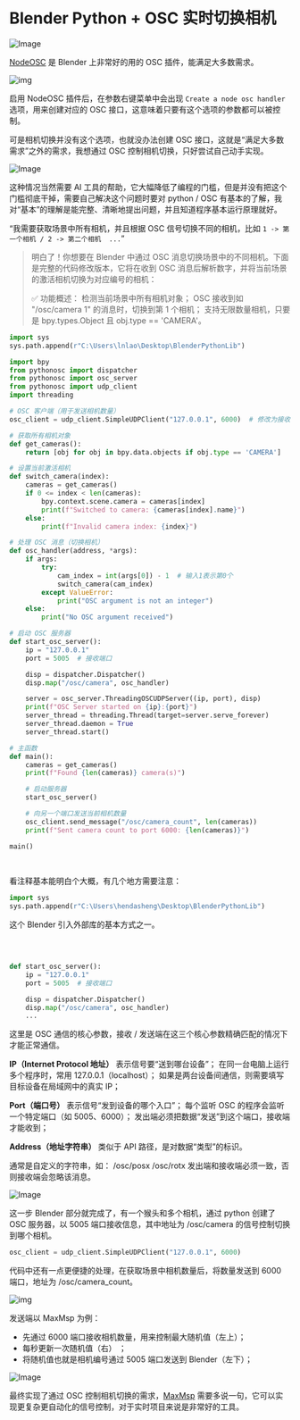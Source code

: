 

# Blender Python + OSC 实时切换相机

![Image](https://github-production-user-asset-6210df.s3.amazonaws.com/20842136/440177237-b90a144d-5fb9-41c2-8e56-b162ed857df2.gif?X-Amz-Algorithm=AWS4-HMAC-SHA256&X-Amz-Credential=AKIAVCODYLSA53PQK4ZA%2F20250504%2Fus-east-1%2Fs3%2Faws4_request&X-Amz-Date=20250504T102641Z&X-Amz-Expires=300&X-Amz-Signature=7dc0e9c807e462b26531d45d1718a9f151a4a555806b22ca3a485749a585e031&X-Amz-SignedHeaders=host)

[NodeOSC](https://github.com/maybites/NodeOSC?tab=readme-ov-file) 是 Blender 上非常好的用的 OSC 插件，能满足大多数需求。

![img](https://github-production-user-asset-6210df.s3.amazonaws.com/20842136/440172686-4ba31f58-7fde-40ab-bbe9-6b1c14d92a97.png?X-Amz-Algorithm=AWS4-HMAC-SHA256&X-Amz-Credential=AKIAVCODYLSA53PQK4ZA%2F20250504%2Fus-east-1%2Fs3%2Faws4_request&X-Amz-Date=20250504T091517Z&X-Amz-Expires=300&X-Amz-Signature=1879a00004693cd525b18c85a9019814afd8875ced5fd4019e5d8e0af011e943&X-Amz-SignedHeaders=host)

启用 NodeOSC 插件后，在参数右键菜单中会出现 `Create a node osc handler` 选项，用来创建对应的 OSC 接口，这意味着只要有这个选项的参数都可以被控制。

可是相机切换并没有这个选项，也就没办法创建 OSC 接口，这就是“满足大多数需求”之外的需求，我想通过 OSC 控制相机切换，只好尝试自己动手实现。

![Image](https://github-production-user-asset-6210df.s3.amazonaws.com/20842136/440173922-72e54ead-f5d4-4dee-aef7-1d6df04b164c.png?X-Amz-Algorithm=AWS4-HMAC-SHA256&X-Amz-Credential=AKIAVCODYLSA53PQK4ZA%2F20250504%2Fus-east-1%2Fs3%2Faws4_request&X-Amz-Date=20250504T093523Z&X-Amz-Expires=300&X-Amz-Signature=ff7d1212ea873fa27338732ff222ede71241f2a7f1baee8b61674a652903669c&X-Amz-SignedHeaders=host)

这种情况当然需要 AI 工具的帮助，它大幅降低了编程的门槛，但是并没有把这个门槛彻底干掉，需要自己解决这个问题时要对 python / OSC 有基本的了解，我对“基本”的理解是能完整、清晰地提出问题，并且知道程序基本运行原理就好。


“我需要获取场景中所有相机，并且根据 OSC 信号切换不同的相机，比如 `1 -> 第一个相机 / 2 -> 第二个相机  ...`”


> 明白了！你想要在 Blender 中通过 OSC 消息切换场景中的不同相机。下面是完整的代码修改版本，它将在收到 OSC 消息后解析数字，并将当前场景的激活相机切换为对应编号的相机：
> 
> ✅ 功能概述：
> 检测当前场景中所有相机对象；
> OSC 接收到如 "/osc/camera 1" 的消息时，切换到第 1 个相机；
> 支持无限数量相机，只要是 bpy.types.Object 且 obj.type == 'CAMERA'。

``` python
import sys
sys.path.append(r"C:\Users\lnlao\Desktop\BlenderPythonLib")

import bpy
from pythonosc import dispatcher
from pythonosc import osc_server
from pythonosc import udp_client
import threading

# OSC 客户端（用于发送相机数量）
osc_client = udp_client.SimpleUDPClient("127.0.0.1", 6000)  # 修改为接收端的地址和端口

# 获取所有相机对象
def get_cameras():
    return [obj for obj in bpy.data.objects if obj.type == 'CAMERA']

# 设置当前激活相机
def switch_camera(index):
    cameras = get_cameras()
    if 0 <= index < len(cameras):
        bpy.context.scene.camera = cameras[index]
        print(f"Switched to camera: {cameras[index].name}")
    else:
        print(f"Invalid camera index: {index}")

# 处理 OSC 消息（切换相机）
def osc_handler(address, *args):
    if args:
        try:
            cam_index = int(args[0]) - 1  # 输入1表示第0个
            switch_camera(cam_index)
        except ValueError:
            print("OSC argument is not an integer")
    else:
        print("No OSC argument received")

# 启动 OSC 服务器
def start_osc_server():
    ip = "127.0.0.1"
    port = 5005  # 接收端口

    disp = dispatcher.Dispatcher()
    disp.map("/osc/camera", osc_handler)

    server = osc_server.ThreadingOSCUDPServer((ip, port), disp)
    print(f"OSC Server started on {ip}:{port}")
    server_thread = threading.Thread(target=server.serve_forever)
    server_thread.daemon = True
    server_thread.start()

# 主函数
def main():
    cameras = get_cameras()
    print(f"Found {len(cameras)} camera(s)")

    # 启动服务器
    start_osc_server()

    # 向另一个端口发送当前相机数量
    osc_client.send_message("/osc/camera_count", len(cameras))
    print(f"Sent camera count to port 6000: {len(cameras)}")

main()
   
   
```

看注释基本能明白个大概，有几个地方需要注意：

``` python
import sys
sys.path.append(r"C:\Users\hendasheng\Desktop\BlenderPythonLib")
```
这个 Blender 引入外部库的基本方式之一。

<br>

``` python

def start_osc_server():
    ip = "127.0.0.1"
    port = 5005  # 接收端口

    disp = dispatcher.Dispatcher()
    disp.map("/osc/camera", osc_handler)
    ...
```

这里是 OSC 通信的核心参数，接收 / 发送端在这三个核心参数精确匹配的情况下才能正常通信。

**IP（Internet Protocol 地址）** 
表示信号要“送到哪台设备”；
在同一台电脑上运行多个程序时，常用 127.0.0.1（localhost）；
如果是两台设备间通信，则需要填写目标设备在局域网中的真实 IP；

**Port（端口号）**
表示信号“发到设备的哪个入口”；
每个监听 OSC 的程序会监听一个特定端口（如 5005、6000）；
发出端必须把数据“发送”到这个端口，接收端才能收到；

**Address（地址字符串）**
类似于 API 路径，是对数据“类型”的标识。

通常是自定义的字符串，如：
/osc/posx
/osc/rotx
发出端和接收端必须一致，否则接收端会忽略该消息。


![Image](https://github-production-user-asset-6210df.s3.amazonaws.com/20842136/440176282-36a2fd2e-71e1-4e00-aeb3-dbb01d764874.png?X-Amz-Algorithm=AWS4-HMAC-SHA256&X-Amz-Credential=AKIAVCODYLSA53PQK4ZA%2F20250504%2Fus-east-1%2Fs3%2Faws4_request&X-Amz-Date=20250504T101227Z&X-Amz-Expires=300&X-Amz-Signature=847d91c6584bef9e186234bf99171bd4b4c13a3b155b3a72072b385f2089f153&X-Amz-SignedHeaders=host)

这一步 Blender 部分就完成了，有一个猴头和多个相机，通过 python 创建了 OSC 服务器，以 5005 端口接收信息，其中地址为 /osc/camera 的信号控制切换到哪个相机。
<br>

```python
osc_client = udp_client.SimpleUDPClient("127.0.0.1", 6000)
```

代码中还有一点更便捷的处理，在获取场景中相机数量后，将数量发送到 6000 端口，地址为 /osc/camera_count。
<br>

![img](https://github-production-user-asset-6210df.s3.amazonaws.com/20842136/440176487-9b15a23a-727c-43ac-80da-5ad35dbf3388.png?X-Amz-Algorithm=AWS4-HMAC-SHA256&X-Amz-Credential=AKIAVCODYLSA53PQK4ZA%2F20250504%2Fus-east-1%2Fs3%2Faws4_request&X-Amz-Date=20250504T101242Z&X-Amz-Expires=300&X-Amz-Signature=40a03afdabcf5a329fed4716fff4aa7c952afac732a2644c88ac919a385d13c4&X-Amz-SignedHeaders=host)

发送端以 MaxMsp 为例：
- 先通过 6000 端口接收相机数量，用来控制最大随机值（左上）；
- 每秒更新一次随机值（右） ；
- 将随机值也就是相机编号通过 5005 端口发送到 Blender（左下）；


![Image](https://github-production-user-asset-6210df.s3.amazonaws.com/20842136/440177237-b90a144d-5fb9-41c2-8e56-b162ed857df2.gif?X-Amz-Algorithm=AWS4-HMAC-SHA256&X-Amz-Credential=AKIAVCODYLSA53PQK4ZA%2F20250504%2Fus-east-1%2Fs3%2Faws4_request&X-Amz-Date=20250504T102641Z&X-Amz-Expires=300&X-Amz-Signature=7dc0e9c807e462b26531d45d1718a9f151a4a555806b22ca3a485749a585e031&X-Amz-SignedHeaders=host)

最终实现了通过 OSC 控制相机切换的需求，[MaxMsp](https://cycling74.com/) 需要多说一句，它可以实现更复杂更自动化的信号控制，对于实时项目来说是非常好的工具。